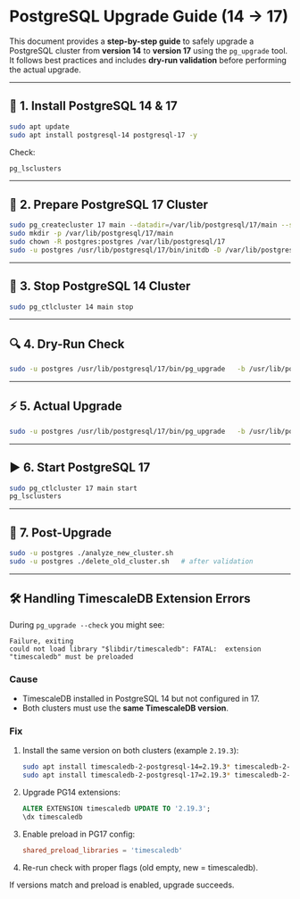 # PostgreSQL Upgrade Guide (14 → 17)

This document provides a **step-by-step guide** to safely upgrade a PostgreSQL cluster from **version 14** to **version 17** using the `pg_upgrade` tool.  
It follows best practices and includes **dry-run validation** before performing the actual upgrade.

---

## 🚀 1. Install PostgreSQL 14 & 17

```bash
sudo apt update
sudo apt install postgresql-14 postgresql-17 -y
```

Check:
```bash
pg_lsclusters
```

---

## 📂 2. Prepare PostgreSQL 17 Cluster

```bash
sudo pg_createcluster 17 main --datadir=/var/lib/postgresql/17/main --start-conf=manual
sudo mkdir -p /var/lib/postgresql/17/main
sudo chown -R postgres:postgres /var/lib/postgresql/17
sudo -u postgres /usr/lib/postgresql/17/bin/initdb -D /var/lib/postgresql/17/main
```

---

## 🛑 3. Stop PostgreSQL 14 Cluster

```bash
sudo pg_ctlcluster 14 main stop
```

---

## 🔍 4. Dry-Run Check

```bash
sudo -u postgres /usr/lib/postgresql/17/bin/pg_upgrade   -b /usr/lib/postgresql/14/bin   -B /usr/lib/postgresql/17/bin   -d /var/lib/postgresql/14/main   -D /var/lib/postgresql/17/main   -o "-c config_file=/etc/postgresql/14/main/postgresql.conf       -c hba_file=/etc/postgresql/14/main/pg_hba.conf       -c ident_file=/etc/postgresql/14/main/pg_ident.conf       -c shared_preload_libraries=''"   -O "-c config_file=/etc/postgresql/17/main/postgresql.conf       -c hba_file=/etc/postgresql/17/main/pg_hba.conf       -c ident_file=/etc/postgresql/17/main/pg_ident.conf       -c shared_preload_libraries='timescaledb'       -c unix_socket_permissions=0700       -c unix_socket_directories='/tmp'"   --check
```

---

## ⚡ 5. Actual Upgrade

```bash
sudo -u postgres /usr/lib/postgresql/17/bin/pg_upgrade   -b /usr/lib/postgresql/14/bin   -B /usr/lib/postgresql/17/bin   -d /var/lib/postgresql/14/main   -D /var/lib/postgresql/17/main   -j "$(nproc)"   --link
```

---

## ▶️ 6. Start PostgreSQL 17

```bash
sudo pg_ctlcluster 17 main start
pg_lsclusters
```

---

## 🧪 7. Post-Upgrade

```bash
sudo -u postgres ./analyze_new_cluster.sh
sudo -u postgres ./delete_old_cluster.sh   # after validation
```

---

## 🛠️ Handling TimescaleDB Extension Errors

During `pg_upgrade --check` you might see:

```
Failure, exiting
could not load library "$libdir/timescaledb": FATAL:  extension "timescaledb" must be preloaded
```

### Cause
- TimescaleDB installed in PostgreSQL 14 but not configured in 17.
- Both clusters must use the **same TimescaleDB version**.

### Fix

1. Install the same version on both clusters (example `2.19.3`):
   ```bash
   sudo apt install timescaledb-2-postgresql-14=2.19.3* timescaledb-2-loader-postgresql-14
   sudo apt install timescaledb-2-postgresql-17=2.19.3* timescaledb-2-loader-postgresql-17
   ```

2. Upgrade PG14 extensions:
   ```sql
   ALTER EXTENSION timescaledb UPDATE TO '2.19.3';
   \dx timescaledb
   ```

3. Enable preload in PG17 config:
   ```conf
   shared_preload_libraries = 'timescaledb'
   ```

4. Re-run check with proper flags (old empty, new = timescaledb).

If versions match and preload is enabled, upgrade succeeds.
